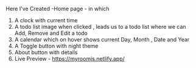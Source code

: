 Here I've Created -Home page - in which
1) A clock with current time
2) A todo list image when clicked , leads us to a todo list where we can Add, Remove and Edit a todo
3) A calendar which on hover shows current Day, Month , Date and Year
4) A Toggle button with night theme
5) About button with details
6) Live Preview - https://myroomjs.netlify.app/
   

